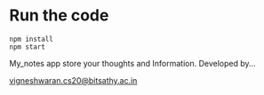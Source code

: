 # Run the code

```
npm install
npm start
```
My_notes app store your thoughts and Information.
Developed by...

vigneshwaran.cs20@bitsathy.ac.in
